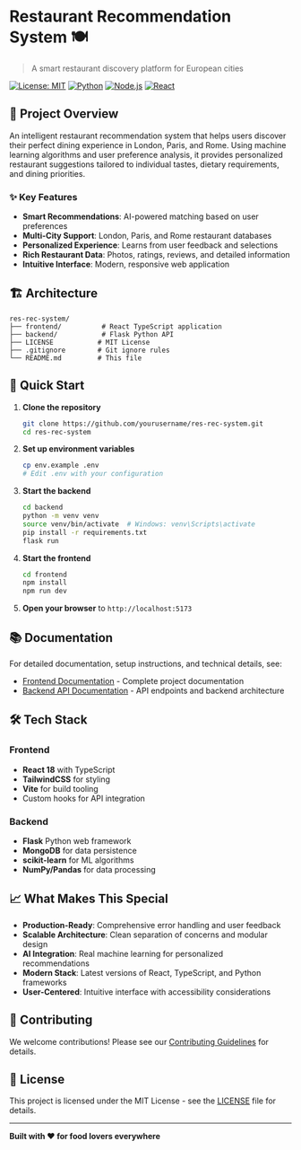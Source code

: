 # Restaurant Recommendation System 🍽️

> A smart restaurant discovery platform for European cities

[![License: MIT](https://img.shields.io/badge/License-MIT-yellow.svg)](https://opensource.org/licenses/MIT)
[![Python](https://img.shields.io/badge/python-v3.8+-blue.svg)](https://www.python.org/downloads/)
[![Node.js](https://img.shields.io/badge/node-v18+-green.svg)](https://nodejs.org/)
[![React](https://img.shields.io/badge/react-v18+-blue.svg)](https://reactjs.org/)

## 🎯 Project Overview

An intelligent restaurant recommendation system that helps users discover their perfect dining experience in London, Paris, and Rome. Using machine learning algorithms and user preference analysis, it provides personalized restaurant suggestions tailored to individual tastes, dietary requirements, and dining priorities.

### ✨ Key Features
- **Smart Recommendations**: AI-powered matching based on user preferences
- **Multi-City Support**: London, Paris, and Rome restaurant databases
- **Personalized Experience**: Learns from user feedback and selections
- **Rich Restaurant Data**: Photos, ratings, reviews, and detailed information
- **Intuitive Interface**: Modern, responsive web application

## 🏗️ Architecture

```
res-rec-system/
├── frontend/          # React TypeScript application
├── backend/           # Flask Python API
├── LICENSE           # MIT License
├── .gitignore        # Git ignore rules
└── README.md         # This file
```

## 🚀 Quick Start

1. **Clone the repository**
   ```bash
   git clone https://github.com/yourusername/res-rec-system.git
   cd res-rec-system
   ```

2. **Set up environment variables**
   ```bash
   cp env.example .env
   # Edit .env with your configuration
   ```

3. **Start the backend**
   ```bash
   cd backend
   python -m venv venv
   source venv/bin/activate  # Windows: venv\Scripts\activate
   pip install -r requirements.txt
   flask run
   ```

4. **Start the frontend**
   ```bash
   cd frontend
   npm install
   npm run dev
   ```

5. **Open your browser** to `http://localhost:5173`

## 📚 Documentation

For detailed documentation, setup instructions, and technical details, see:
- [Frontend Documentation](./frontend/README.md) - Complete project documentation
- [Backend API Documentation](./backend/) - API endpoints and backend architecture

## 🛠️ Tech Stack

### Frontend
- **React 18** with TypeScript
- **TailwindCSS** for styling
- **Vite** for build tooling
- Custom hooks for API integration

### Backend
- **Flask** Python web framework
- **MongoDB** for data persistence
- **scikit-learn** for ML algorithms
- **NumPy/Pandas** for data processing

## 📈 What Makes This Special

- **Production-Ready**: Comprehensive error handling and user feedback
- **Scalable Architecture**: Clean separation of concerns and modular design  
- **AI Integration**: Real machine learning for personalized recommendations
- **Modern Stack**: Latest versions of React, TypeScript, and Python frameworks
- **User-Centered**: Intuitive interface with accessibility considerations

## 🤝 Contributing

We welcome contributions! Please see our [Contributing Guidelines](./CONTRIBUTING.md) for details.

## 📄 License

This project is licensed under the MIT License - see the [LICENSE](LICENSE) file for details.

---

**Built with ❤️ for food lovers everywhere** 
